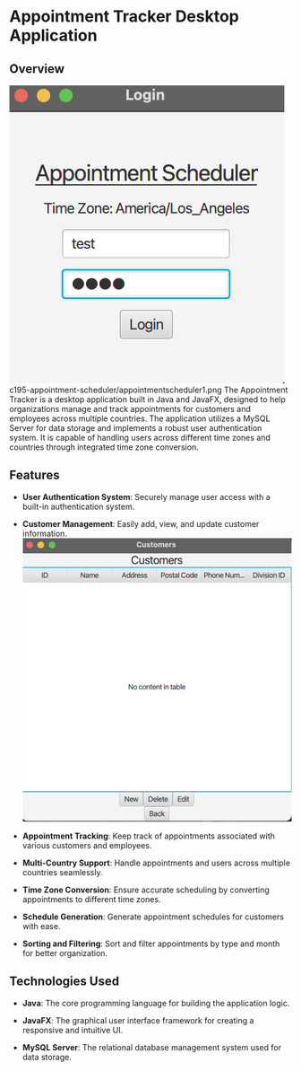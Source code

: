 # Appointment Tracker Desktop Application

## Overview

![Image of application login screen](https://github.com/Sergio-pada/c195-appointment-scheduler/blob/main/appointmentscheduler1.png)
c195-appointment-scheduler/appointmentscheduler1.png
The Appointment Tracker is a desktop application built in Java and JavaFX, designed to help organizations manage and track appointments for customers and employees across multiple countries. The application utilizes a MySQL Server for data storage and implements a robust user authentication system. It is capable of handling users across different time zones and countries through integrated time zone conversion.

## Features

- **User Authentication System**: Securely manage user access with a built-in authentication system.
  
- **Customer Management**: Easily add, view, and update customer information.
  ![Image of application customer screen](https://github.com/Sergio-pada/c195-appointment-scheduler/blob/main/appointmentscheduler2.png)

- **Appointment Tracking**: Keep track of appointments associated with various customers and employees.

- **Multi-Country Support**: Handle appointments and users across multiple countries seamlessly.

- **Time Zone Conversion**: Ensure accurate scheduling by converting appointments to different time zones.

- **Schedule Generation**: Generate appointment schedules for customers with ease.

- **Sorting and Filtering**: Sort and filter appointments by type and month for better organization.

## Technologies Used

- **Java**: The core programming language for building the application logic.

- **JavaFX**: The graphical user interface framework for creating a responsive and intuitive UI.

- **MySQL Server**: The relational database management system used for data storage.

